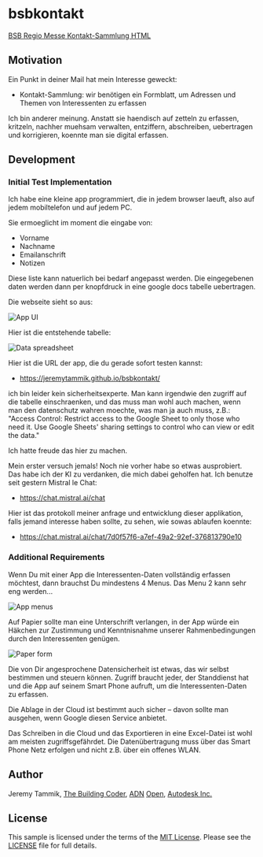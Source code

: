 # bsbkontakt

[BSB Regio Messe Kontakt-Sammlung HTML](https://jeremytammik.github.io/bsbkontakt/)

## Motivation

Ein Punkt in deiner Mail hat mein Interesse geweckt:

- Kontakt-Sammlung: wir benötigen ein Formblatt, um Adressen und Themen von Interessenten zu erfassen

Ich bin anderer meinung.
Anstatt sie haendisch auf zetteln zu erfassen, kritzeln, nachher muehsam verwalten, entziffern, abschreiben, uebertragen und korrigieren, koennte man sie digital erfassen.


## Development

### Initial Test Implementation

Ich habe eine kleine app programmiert, die in jedem browser laeuft, also auf jedem mobiltelefon und auf jedem PC.

Sie ermoeglicht im moment die eingabe von:

- Vorname
- Nachname
- Emailanschrift
- Notizen

Diese liste kann natuerlich bei bedarf angepasst werden. Die eingegebenen daten werden dann per knopfdruck in eine google docs tabelle uebertragen.

Die webseite sieht so aus:

![App UI](img/ui.png "App UI")

Hier ist die entstehende tabelle:

![Data spreadsheet](img/spreadsheet.png "Data spreadsheet")

Hier ist die URL der app, die du gerade sofort testen kannst:

- https://jeremytammik.github.io/bsbkontakt/

ich bin leider kein sicherheitsexperte.
Man kann irgendwie den zugriff auf die tabelle einschraenken, und das muss man wohl auch machen, wenn man den datenschutz wahren moechte, was man ja auch muss, z.B.:
"Access Control: Restrict access to the Google Sheet to only those who need it.
Use Google Sheets' sharing settings to control who can view or edit the data."

Ich hatte freude das hier zu machen.

Mein erster versuch jemals! Noch nie vorher habe so etwas ausprobiert. Das habe ich der KI zu verdanken, die mich dabei geholfen hat. Ich benutze seit gestern Mistral le Chat:

- https://chat.mistral.ai/chat

Hier ist das protokoll meiner anfrage und entwicklung dieser applikation, falls jemand interesse haben sollte, zu sehen, wie sowas ablaufen koennte:

- https://chat.mistral.ai/chat/7d0f57f6-a7ef-49a2-92ef-376813790e10

<!---

Hier ist die URL der tabelle, in dem die daten eingetragen werden:

- https://docs.google.com/spreadsheets/d/1vLdfyc12y5USJhDrvCgOHMUmgd2AC4uulljYeVQkxyA/edit?gid=0#gid=0

URLs:

- [Script URL](https://script.google.com/macros/s/AKfycbxYI49XOSyBZjMvnzBg5sSupedelS_9EQ08HiXwr9skWS4Xnk7IYyxLAID08j5bbyO8XQ/exec)

script url version
3: https://script.google.com/macros/s/AKfycbzs2Gv-5b9fa8YwszxKnRgiK-pbJ2Up3c8b8CVZdbueEbKK6AGxMTESuT-ka47GO9EMIw/exec
4: https://script.google.com/macros/s/AKfycby0mojSNK9Frnzn9ImbBkrkhmCx6Vnm55gEAB_IGgOpo9wfrBkNaYw3ojENSrEa-_iXow/exec
5: https://script.google.com/macros/s/AKfycbwEnFNQG8IbA-al21kMz2vgt8DnA_a_09P_-gfj2thpM6XDdI-ItsPLbnZIBRb_koVV3g/exec

-->

### Additional Requirements

Wenn Du mit einer App die Interessenten-Daten vollständig erfassen möchtest, dann brauchst Du mindestens 4 Menus.
Das Menu 2 kann sehr eng werden...

![App menus](img/interessenten_erfassung_app.png "App menus")

Auf Papier sollte man eine Unterschrift verlangen, in der App würde ein Häkchen zur Zustimmung und Kenntnisnahme unserer Rahmenbedingungen durch den Interessenten genügen.

![Paper form](img/interessenten_erfassung_paper.png "Paper form")

Die von Dir angesprochene Datensicherheit ist etwas, das wir selbst bestimmen und steuern können.
Zugriff braucht jeder, der Standdienst hat und die App auf seinem Smart Phone aufruft, um die Interessenten-Daten zu erfassen.

Die Ablage in der Cloud ist bestimmt auch sicher &ndash; davon sollte man ausgehen, wenn Google diesen Service anbietet.

Das Schreiben in die Cloud und das Exportieren in eine Excel-Datei ist wohl am meisten zugriffsgefährdet.
Die Datenübertragung muss über das Smart Phone Netz erfolgen und nicht z.B. über ein offenes WLAN.

## Author

Jeremy Tammik,
[The Building Coder](http://thebuildingcoder.typepad.com),
[ADN](http://www.autodesk.com/adn)
[Open](http://www.autodesk.com/adnopen),
[Autodesk Inc.](http://www.autodesk.com)


## License

This sample is licensed under the terms of the [MIT License](http://opensource.org/licenses/MIT).
Please see the [LICENSE](LICENSE) file for full details.

